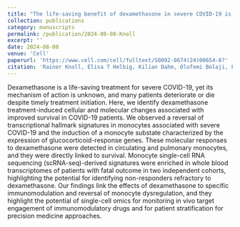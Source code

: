 ```yaml
---
title: "The life-saving benefit of dexamethasone in severe COVID-19 is linked to a reversal of monocyte dysregulation"
collection: publications
category: manuscripts
permalink: /publication/2024-08-08-Knoll
excerpt: ''
date: 2024-08-08
venue: 'Cell'
paperurl: 'https://www.cell.com/cell/fulltext/S0092-8674(24)00654-8?'
citation: 'Rainer Knoll, Elisa T Helbig, Kilian Dahm, Olufemi Bolaji, Frederik Hamm, Oliver Dietrich, Martina van Uelft, Sophie Müller, <b>Lorenzo Bonaguro</b>, Jonas Schulte-Schrepping, Lev Petrov, Benjamin Krämer, Michael Kraut, Paula Stubbemann, Charlotte Thibeault, Sophia Brumhard, Heidi Theis, Gudrun Hack, Elena De Domenico, Jacob Nattermann, Matthias Becker, Marc D Beyer, David Hillus, Philipp Georg, Constantin Loers, Janina Tiedemann, Pinkus Tober-Lau, Lena Lippert, Belén Millet Pascual-Leone, Frank Tacke, Gernot Rohde, Norbert Suttorp, Martin Witzenrath, Antoine-Emmanuel Saliba, Thomas Ulas, Julia K Polansky, Birgit Sawitzki, Leif E Sander, Joachim L Schultze, Anna C Aschenbrenner, Florian Kurth. (2024). &quot;The life-saving benefit of dexamethasone in severe COVID-19 is linked to a reversal of monocyte dysregulation.&quot; <i>Cell</i>. 187(16).'
---
```


Dexamethasone is a life-saving treatment for severe COVID-19, yet its mechanism of action is unknown, and many patients deteriorate or die despite timely treatment initiation. Here, we identify dexamethasone treatment-induced cellular and molecular changes associated with improved survival in COVID-19 patients. We observed a reversal of transcriptional hallmark signatures in monocytes associated with severe COVID-19 and the induction of a monocyte substate characterized by the expression of glucocorticoid-response genes. These molecular responses to dexamethasone were detected in circulating and pulmonary monocytes, and they were directly linked to survival. Monocyte single-cell RNA sequencing (scRNA-seq)-derived signatures were enriched in whole blood transcriptomes of patients with fatal outcome in two independent cohorts, highlighting the potential for identifying non-responders refractory to dexamethasone. Our findings link the effects of dexamethasone to specific immunomodulation and reversal of monocyte dysregulation, and they highlight the potential of single-cell omics for monitoring in vivo target engagement of immunomodulatory drugs and for patient stratification for precision medicine approaches.
